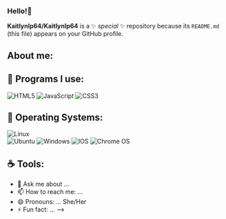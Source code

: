 ### Hello!👋

**KaitlynIp64/KaitlynIp64** is a ✨ _special_ ✨ repository because its `README.md` (this file) appears on your GitHub profile.

## About me:

## 🔭 Programs I use:
![HTML5](https://img.shields.io/badge/html5-%23E34F26.svg?style=for-the-badge&logo=html5&logoColor=white) 
![JavaScript](https://img.shields.io/badge/javascript-%23323330.svg?style=for-the-badge&logo=javascript&logoColor=%23F7DF1E) 
![CSS3](https://img.shields.io/badge/css3-%231572B6.svg?style=for-the-badge&logo=css3&logoColor=white)
## 🌙 Operating Systems: 
![Linux](https://img.shields.io/badge/Linux-FCC624?style=for-the-badge&logo=linux&logoColor=black) 	
![Ubuntu](https://img.shields.io/badge/Ubuntu-E95420?style=for-the-badge&logo=ubuntu&logoColor=white) 
![Windows](https://img.shields.io/badge/Windows-0078D6?style=for-the-badge&logo=windows&logoColor=white) 
![IOS](https://img.shields.io/badge/iOS-000000?style=for-the-badge&logo=ios&logoColor=white) 
![Chrome OS](https://img.shields.io/badge/chrome%20os-3d89fc?style=for-the-badge&logo=google%20chrome&logoColor=white)
## ☕️ Tools: 
- 💬 Ask me about ...
- 📫 How to reach me: ...
- 😄 Pronouns: ... She/Her
- ⚡ Fun fact: ...
-->
